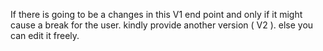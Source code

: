 If there is going to be a changes in this V1 end point
and only if it might cause a break for the user. kindly provide another version ( V2 ). else you can edit it freely.
